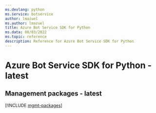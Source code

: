 ```yaml
---
ms.devlang: python
ms.service: botservice
author: lmazuel
ms.author: lmazuel
title: Azure Bot Service SDK for Python
ms.data: 08/03/2022
ms.topic: reference
description: Reference for Azure Bot Service SDK for Python
---
```

# Azure Bot Service SDK for Python - latest

## Management packages - latest
[!INCLUDE [mgmt-packages](bot-service-mgmt-index.md)]